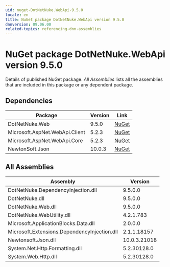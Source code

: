 ```yaml
---
uid: nuget-DotNetNuke.WebApi-9.5.0
locale: en
title: NuGet package DotNetNuke.WebApi version 9.5.0
dnnversion: 09.06.00
related-topics: referencing-dnn-assemblies
---
```


# NuGet package DotNetNuke.WebApi version 9.5.0
Details of published NuGet package.
*All Assemblies* lists all the assemblies that are included in this package or any dependent package.

## Dependencies

|Package|Version|Link|
|---|---|---|
|DotNetNuke.Web|9.5.0|[NuGet](https://www.nuget.org/packages/DotNetNuke.Web/9.5.0)|
|Microsoft.AspNet.WebApi.Client|5.2.3|[NuGet](https://www.nuget.org/packages/Microsoft.AspNet.WebApi.Client/5.2.3)|
|Microsoft.AspNet.WebApi.Core|5.2.3|[NuGet](https://www.nuget.org/packages/Microsoft.AspNet.WebApi.Core/5.2.3)|
|NewtonSoft.Json|10.0.3|[NuGet](https://www.nuget.org/packages/NewtonSoft.Json/10.0.3)|

## All Assemblies

|Assembly|Version|
|---|---|
|DotNetNuke.DependencyInjection.dll|9.5.0.0|
|DotNetNuke.dll|9.5.0.0|
|DotNetNuke.Web.dll|9.5.0.0|
|DotNetNuke.WebUtility.dll|4.2.1.783|
|Microsoft.ApplicationBlocks.Data.dll|2.0.0.0|
|Microsoft.Extensions.DependencyInjection.dll|2.1.1.18157|
|Newtonsoft.Json.dll|10.0.3.21018|
|System.Net.Http.Formatting.dll|5.2.30128.0|
|System.Web.Http.dll|5.2.30128.0|

